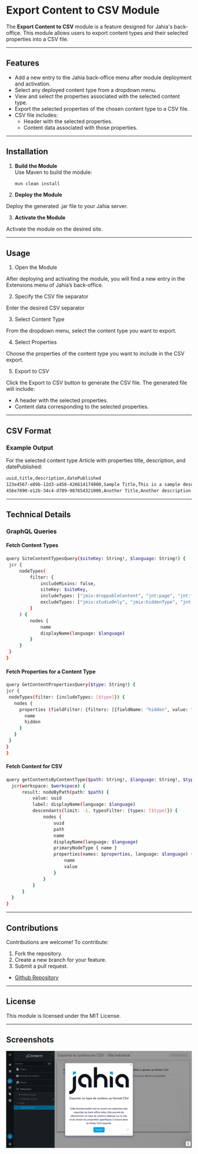 # Export Content to CSV Module

The **Export Content to CSV** module is a feature designed for Jahia's back-office. This module allows users to export content types and their selected properties into a CSV file.

---

## Features

- Add a new entry to the Jahia back-office menu after module deployment and activation.
- Select any deployed content type from a dropdown menu.
- View and select the properties associated with the selected content type.
- Export the selected properties of the chosen content type to a CSV file.
- CSV file includes:
    - Header with the selected properties.
    - Content data associated with those properties.

---

## Installation

1. **Build the Module**  
   Use Maven to build the module:
   ```bash
   mvn clean install

2. **Deploy the Module**

Deploy the generated .jar file to your Jahia server.

3. **Activate the Module**

Activate the module on the desired site.

---

## Usage

1. Open the Module

After deploying and activating the module, you will find a new entry in the Extensions menu of Jahia’s back-office.

2. Specify the CSV file separator

Enter the desired CSV separator

3. Select Content Type

From the dropdown menu, select the content type you want to export.

4. Select Properties

Choose the properties of the content type you want to include in the CSV export.

5. Export to CSV

Click the Export to CSV button to generate the CSV file. The generated file will include:
- A header with the selected properties.
- Content data corresponding to the selected properties.

---

## CSV Format

### Example Output

For the selected content type Article with properties title, description, and datePublished:
   ```bash
uuid,title,description,datePublished
123e4567-e89b-12d3-a456-426614174000,Sample Title,This is a sample description,2023-11-20
456e7890-e12b-34c4-d789-987654321000,Another Title,Another description,2023-11-21
   ```

---

## Technical Details

### GraphQL Queries

#### Fetch Content Types
   ```bash
query SiteContentTypesQuery($siteKey: String!, $language: String!) {
    jcr {
        nodeTypes(
            filter: {
                includeMixins: false, 
                siteKey: $siteKey, 
                includeTypes: ["jmix:droppableContent", "jnt:page", "jnt:file"], 
                excludeTypes: ["jmix:studioOnly", "jmix:hiddenType", "jnt:editableFile"]
            }
        ) {
            nodes {
                name
                displayName(language: $language)
            }
        }
    }
}
   ```
#### Fetch Properties for a Content Type
   ```bash
query GetContentPropertiesQuery($type: String!) {
  jcr {
    nodeTypes(filter: {includeTypes: [$type]}) {
      nodes {
        properties (fieldFilter: {filters: [{fieldName: "hidden", value: "false"}]}) {
          name
          hidden
        }
      }
    }
  }
}
   ```
#### Fetch Content for CSV
  ```bash
query getContentsByContentType($path: String!, $language: String!, $type: String!, $workspace: Workspace!, $properties: [String]) {
    jcr(workspace: $workspace) {
        result: nodeByPath(path: $path) {
            value: uuid
            label: displayName(language: $language)
            descendants(limit: -1, typesFilter: {types: [$type]}) {
                nodes {
                    uuid
                    path
                    name
                    displayName(language: $language)
                    primaryNodeType { name }
                    properties(names: $properties, language: $language) {
                        name
                        value
                    }
                }
            }
        }
    }
}
   ```
---
## Contributions

Contributions are welcome! To contribute:
1.	Fork the repository.
2.	Create a new branch for your feature.
3.	Submit a pull request.

* [Github Repository](https://github.com/smonier/exportContentToCsv)


---
## License

This module is licensed under the MIT License.

---
## Screenshots
![picture](./src/main/resources/img/exportContentToCsv.gif)

